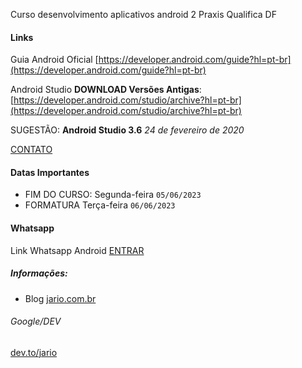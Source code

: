 Curso desenvolvimento aplicativos android 2 Praxis Qualifica DF

#### Links 
Guia Android Oficial [https://developer.android.com/guide?hl=pt-br](https://developer.android.com/guide?hl=pt-br)

Android Studio **DOWNLOAD Versões Antigas**: [https://developer.android.com/studio/archive?hl=pt-br](https://developer.android.com/studio/archive?hl=pt-br)

SUGESTÃO: **Android Studio 3.6** *24 de fevereiro de 2020*

[CONTATO](https://github.com/jario/jario.github.io/issues)

#### Datas Importantes
* FIM DO CURSO: Segunda-feira  `05/06/2023`
* FORMATURA Terça-feira `06/06/2023`

#### Whatsapp
Link Whatsapp Android  [ENTRAR ](https://chat.whatsapp.com/JYr1PDcwQ1T9prsEXaAXsW)


##### Informações: 
* Blog [jario.com.br](https://jario.com.br)


###### Google/DEV
[dev.to/jario](https://dev.to/jario)  
